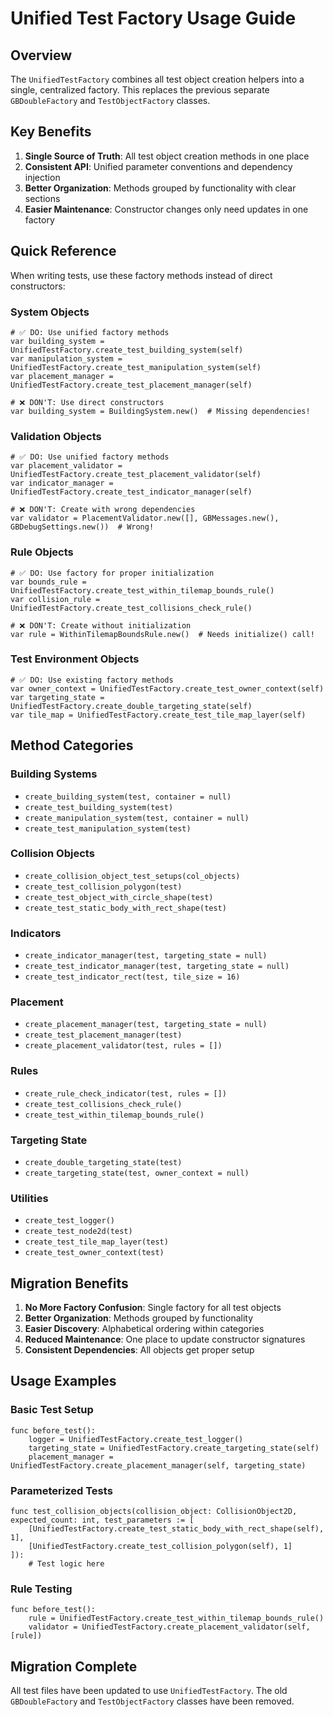# Unified Test Factory Usage Guide

## Overview
The `UnifiedTestFactory` combines all test object creation helpers into a single, centralized factory. This replaces the previous separate `GBDoubleFactory` and `TestObjectFactory` classes.

## Key Benefits
1. **Single Source of Truth**: All test object creation methods in one place
2. **Consistent API**: Unified parameter conventions and dependency injection
3. **Better Organization**: Methods grouped by functionality with clear sections
4. **Easier Maintenance**: Constructor changes only need updates in one factory

## Quick Reference

When writing tests, use these factory methods instead of direct constructors:

### System Objects
```gdscript
# ✅ DO: Use unified factory methods
var building_system = UnifiedTestFactory.create_test_building_system(self)
var manipulation_system = UnifiedTestFactory.create_test_manipulation_system(self)
var placement_manager = UnifiedTestFactory.create_test_placement_manager(self)

# ❌ DON'T: Use direct constructors
var building_system = BuildingSystem.new()  # Missing dependencies!
```

### Validation Objects
```gdscript
# ✅ DO: Use unified factory methods
var placement_validator = UnifiedTestFactory.create_test_placement_validator(self)
var indicator_manager = UnifiedTestFactory.create_test_indicator_manager(self)

# ❌ DON'T: Create with wrong dependencies
var validator = PlacementValidator.new([], GBMessages.new(), GBDebugSettings.new())  # Wrong!
```

### Rule Objects
```gdscript
# ✅ DO: Use factory for proper initialization
var bounds_rule = UnifiedTestFactory.create_test_within_tilemap_bounds_rule()
var collision_rule = UnifiedTestFactory.create_test_collisions_check_rule()

# ❌ DON'T: Create without initialization
var rule = WithinTilemapBoundsRule.new()  # Needs initialize() call!
```

### Test Environment Objects
```gdscript
# ✅ DO: Use existing factory methods
var owner_context = UnifiedTestFactory.create_test_owner_context(self)
var targeting_state = UnifiedTestFactory.create_double_targeting_state(self)
var tile_map = UnifiedTestFactory.create_test_tile_map_layer(self)
```

## Method Categories

### Building Systems
- `create_building_system(test, container = null)`
- `create_test_building_system(test)`
- `create_manipulation_system(test, container = null)`
- `create_test_manipulation_system(test)`

### Collision Objects
- `create_collision_object_test_setups(col_objects)`
- `create_test_collision_polygon(test)`
- `create_test_object_with_circle_shape(test)`
- `create_test_static_body_with_rect_shape(test)`

### Indicators
- `create_indicator_manager(test, targeting_state = null)`
- `create_test_indicator_manager(test, targeting_state = null)`
- `create_test_indicator_rect(test, tile_size = 16)`

### Placement
- `create_placement_manager(test, targeting_state = null)`
- `create_test_placement_manager(test)`
- `create_placement_validator(test, rules = [])`

### Rules
- `create_rule_check_indicator(test, rules = [])`
- `create_test_collisions_check_rule()`
- `create_test_within_tilemap_bounds_rule()`

### Targeting State
- `create_double_targeting_state(test)`
- `create_targeting_state(test, owner_context = null)`

### Utilities
- `create_test_logger()`
- `create_test_node2d(test)`
- `create_test_tile_map_layer(test)`
- `create_test_owner_context(test)`

## Migration Benefits

1. **No More Factory Confusion**: Single factory for all test objects
2. **Better Organization**: Methods grouped by functionality 
3. **Easier Discovery**: Alphabetical ordering within categories
4. **Reduced Maintenance**: One place to update constructor signatures
5. **Consistent Dependencies**: All objects get proper setup

## Usage Examples

### Basic Test Setup
```gdscript
func before_test():
    logger = UnifiedTestFactory.create_test_logger()
    targeting_state = UnifiedTestFactory.create_targeting_state(self)
    placement_manager = UnifiedTestFactory.create_placement_manager(self, targeting_state)
```

### Parameterized Tests
```gdscript
func test_collision_objects(collision_object: CollisionObject2D, expected_count: int, test_parameters := [
    [UnifiedTestFactory.create_test_static_body_with_rect_shape(self), 1],
    [UnifiedTestFactory.create_test_collision_polygon(self), 1]
]):
    # Test logic here
```

### Rule Testing
```gdscript
func before_test():
    rule = UnifiedTestFactory.create_test_within_tilemap_bounds_rule()
    validator = UnifiedTestFactory.create_placement_validator(self, [rule])
```

## Migration Complete
All test files have been updated to use `UnifiedTestFactory`. The old `GBDoubleFactory` and `TestObjectFactory` classes have been removed.
